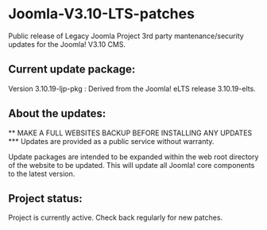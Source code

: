 # Joomla-V3.10-LTS-patches
Public release of Legacy Joomla Project 3rd party mantenance/security updates for the Joomla! V3.10 CMS.

## Current update package:
Version 3.10.19-ljp-pkg : Derived from the Joomla! eLTS release 3.10.19-elts.

## About the updates:
** MAKE A FULL WEBSITES BACKUP BEFORE INSTALLING ANY UPDATES  ***
Updates are provided as a public service without warranty. 

Update packages are intended to be expanded within the web root directory of the website to be updated. This will update all Joomla! core components to the latest version.

## Project status:
Project is currently active. Check back regularly for new patches.
